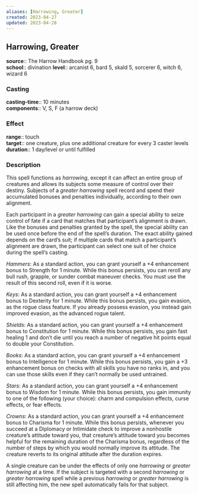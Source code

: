 ```yaml
---
aliases: [Harrowing, Greater]
created: 2023-04-27
updated: 2023-04-28
---
```


## Harrowing, Greater

**source**:: The Harrow Handbook pg. 9  
**school**:: divination
**level**:: arcanist 6, bard 5, skald 5, sorcerer 6, witch 6, wizard 6

### Casting

**casting-time**:: 10 minutes  
**components**:: V, S, F (a harrow deck)

### Effect

**range**:: touch  
**target**:: one creature, plus one additional creature for every 3 caster levels  
**duration**:: 1 day/level or until fulfilled

### Description

This spell functions as *harrowing*, except it can affect an entire group of creatures and allows its subjects some measure of control over their destiny. Subjects of a *greater harrowing* spell record and spend their accumulated bonuses and penalties individually, according to their own alignment.  
  
Each participant in a *greater harrowing* can gain a special ability to seize control of fate if a card that matches that participant’s alignment is drawn. Like the bonuses and penalties granted by the spell, the special ability can be used once before the end of the spell’s duration. The exact ability gained depends on the card’s suit; if multiple cards that match a participant’s alignment are drawn, the participant can select one suit of her choice during the spell’s casting.  
  
*Hammers*: As a standard action, you can grant yourself a +4 enhancement bonus to Strength for 1 minute. While this bonus persists, you can reroll any bull rush, grapple, or sunder combat maneuver checks. You must use the result of this second roll, even if it is worse.  
  
*Keys*: As a standard action, you can grant yourself a +4 enhancement bonus to Dexterity for 1 minute. While this bonus persists, you gain evasion, as the rogue class feature. If you already possess evasion, you instead gain improved evasion, as the advanced rogue talent.  
  
*Shields*: As a standard action, you can grant yourself a +4 enhancement bonus to Constitution for 1 minute. While this bonus persists, you gain fast healing 1 and don’t die until you reach a number of negative hit points equal to double your Constitution.  
  
*Books*: As a standard action, you can grant yourself a +4 enhancement bonus to Intelligence for 1 minute. While this bonus persists, you gain a +3 enhancement bonus on checks with all skills you have no ranks in, and you can use those skills even if they can’t normally be used untrained.  
  
*Stars*: As a standard action, you can grant yourself a +4 enhancement bonus to Wisdom for 1 minute. While this bonus persists, you gain immunity to one of the following (your choice): charm and compulsion effects, curse effects, or fear effects.  
  
*Crowns*: As a standard action, you can grant yourself a +4 enhancement bonus to Charisma for 1 minute. While this bonus persists, whenever you succeed at a Diplomacy or Intimidate check to improve a nonhostile creature’s attitude toward you, that creature’s attitude toward you becomes helpful for the remaining duration of the Charisma bonus, regardless of the number of steps by which you would normally improve its attitude. The creature reverts to its original attitude after the duration expires.  
  
A single creature can be under the effects of only one *harrowing* or *greater harrowing* at a time. If the subject is targeted with a second *harrowing* or *greater harrowing* spell while a previous *harrowing* or *greater harrowing* is still affecting him, the new spell automatically fails for that subject.
